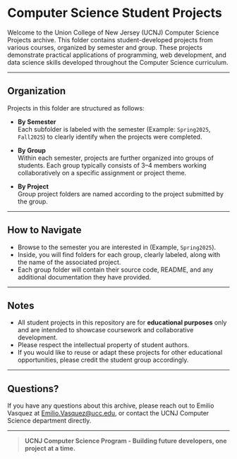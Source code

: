 # **Computer Science Student Projects**

Welcome to the Union College of New Jersey (UCNJ) Computer Science Projects archive. This folder contains student-developed projects from various courses, organized by semester and group. These projects demonstrate practical applications of programming, web development, and data science skills developed throughout the Computer Science curriculum.

---

## **Organization**

Projects in this folder are structured as follows:

- **By Semester**  
  Each subfolder is labeled with the semester (Example: `Spring2025`, `Fall2025`) to clearly identify when the projects were completed.

- **By Group**  
  Within each semester, projects are further organized into groups of students. Each group typically consists of 3–4 members working collaboratively on a specific assignment or project theme.

- **By Project**  
  Group project folders are named according to the project submitted by the group.

---

## **How to Navigate**

- Browse to the semester you are interested in (Example, `Spring2025`).
- Inside, you will find folders for each group, clearly labeled, along with the name of the associated project.
- Each group folder will contain their source code, README, and any additional documentation they have provided.

---

## Notes

- All student projects in this repository are for **educational purposes** only and are intended to showcase coursework and collaborative development.
- Please respect the intellectual property of student authors.  
- If you would like to reuse or adapt these projects for other educational opportunities, please credit the student group accordingly.

---

## **Questions?**

If you have any questions about this archive, please reach out to Emilio Vasquez at Emilio.Vasquez@ucc.edu, or contact the UCNJ Computer Science department directly.

---

> **UCNJ Computer Science Program - Building future developers, one project at a time.**

